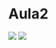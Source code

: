 # Aula2
![](https://media1.giphy.com/media/xUPGcCh4nUHyCkyuti/giphy.gif?cid=6c09b952kbkhr5d16cut5yyvwf9yd7nob641py1wskpsqaky&ep=v1_internal_gif_by)
![](https://github.com/Gabrielxsp7/aula-2-e-meio/assets/165107442/09b05ba8-9837-462a-8b70-b09f14e75dfb)
